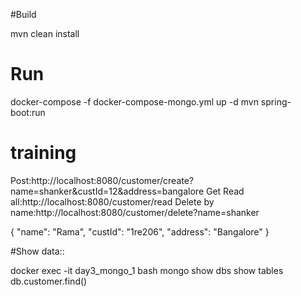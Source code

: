 #Build

mvn clean install

# Run
docker-compose -f docker-compose-mongo.yml up -d
mvn spring-boot:run

# training
Post:http://localhost:8080/customer/create?name=shanker&custId=12&address=bangalore
Get Read all:http://localhost:8080/customer/read
Delete by name:http://localhost:8080/customer/delete?name=shanker

{
  "name": "Rama",
  "custId": "1re206",
  "address": "Bangalore"
}

#Show data::

docker exec -it day3_mongo_1 bash
mongo
show dbs
show tables
db.customer.find()

